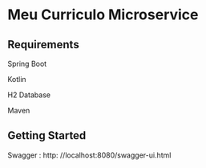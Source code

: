 # Meu Curriculo Microservice

## Requirements

Spring Boot

Kotlin

H2 Database

Maven

## Getting Started

Swagger : http: //localhost:8080/swagger-ui.html